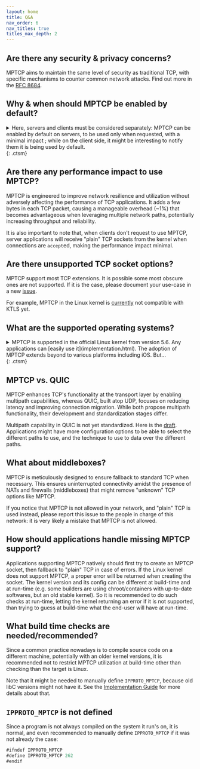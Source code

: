 ```yaml
---
layout: home
title: Q&A
nav_order: 6
nav_titles: true
titles_max_depth: 2
---
```


## Are there any security & privacy concerns?
MPTCP aims to maintain the same level of security as traditional TCP, with
specific mechanisms to counter common network attacks. Find out more in the
[RFC 8684](https://datatracker.ietf.org/doc/html/rfc8684#name-security-considerations).

## Why & when should MPTCP be enabled by default?
<details markdown="block">
<summary>Here, servers and clients must be considered separately: MPTCP can be
enabled by default on servers, to be used only when requested, with a minimal
impact ; while on the client side, it might be interesting to notify them it is
being used by default. </summary>

- Clients are usually the main beneficiaries of MPTCP, but it is mainly worth it
  to enable MPTCP when users have [configured](setup.html#using-multiple-ip-addresses)
  their system to make use of its multipath capability. Still, even when only
  one network interface is available, MPTCP can be useful in mobility use-cases:
  when often switching from one network to another without stopping the
  connections. When servers don't support MPTCP, the connection continues in
  "plain" TCP.

- Servers usually don't directly benefit from MPTCP, because they are not moving,
  and with fast and reliable connections. But their client will, and it will be
  useful for the servers too: letting them switch from one network to another
  without disconnection, not to restart a long operation again ; having faster
  connections, not to hold a transfer for a too long time, etc. We recommend
  enabling MPTCP on servers by default to let users choosing whether to use
  MPTCP. When clients don't request to use MPTCP, server applications will
  receive "plain" TCP sockets from the kernel when connections are `accept`ed,
  making the performance impact minimal.
</details> {: .ctsm}

## Are there any performance impact to use MPTCP?
MPTCP is engineered to improve network resilience and utilization without
adversely affecting the performance of TCP applications. It adds a few bytes in
each TCP packet, causing a manageable overhead (~1%) that becomes advantageous
when leveraging multiple network paths, potentially increasing throughput and
reliability.

It is also important to note that, when clients don't request to use MPTCP,
server applications will receive "plain" TCP sockets from the kernel when
connections are `accept`ed, making the performance impact minimal.

## Are there unsupported TCP socket options?
MPTCP support most TCP extensions. It is possible some most obscure ones are not
supported. If it is the case, please document your use-case in a new
[issue](https://github.com/multipath-tcp/mptcp_net-next/issues/).

For example, MPTCP in the Linux kernel is [currently](https://github.com/multipath-tcp/mptcp_net-next/issues/480)
not compatible with KTLS yet.

## What are the supported operating systems?
<details markdown="block">
<summary>MPTCP is supported in the official Linux kernel from version 5.6. Any
applications can [easily use it](implementation.html). The adoption of MPTCP
extends beyond to various platforms including iOS. But... </summary>

The usage of MPTCP on IOS is somehow restricted:
- It is easy only when applications use their
  [SDK](https://developer.apple.com/documentation/foundation/nsurlsessionconfiguration/improving_network_reliability_using_multipath_tcp)
- If not, it looks like applications need to use private libraries (we are not
  even sure the headers are available) with specific functions to create sockets
  that are apparently not documented, e.g.
  [OpenSSH for IOS](https://github.com/apple-oss-distributions/OpenSSH/blob/main/openssh/sshconnect.c#L487).
  (This might change in the future.)

On FreeBSD, there was an ongoing implementation, but that was years ago, and not
working today according to
[this](http://www-cs-students.stanford.edu/~sjac/freebsd_mptcp_info.html).

There are other implementations, but on specific systems (Citrix load balancer,
userspace, etc.): more details [here](http://blog.multipath-tcp.org/blog/html/2018/12/15/apple_and_multipath_tcp.html).

It is possible to use MPTCP on Windows with
[WSL2](https://perso.uclouvain.be/tom.barbette/mptcp-on-windows-with-wsl2/).
</details> {: .ctsm}

## MPTCP vs. QUIC
MPTCP enhances TCP's functionality at the transport layer by enabling multipath
capabilities, whereas QUIC, built atop UDP, focuses on reducing latency and
improving connection migration. While both propose multipath functionality,
their development and standardization stages differ.

Multipath capability in QUIC is not yet standardized. Here is the
[draft](https://quicwg.org/multipath/draft-ietf-quic-multipath.html).
Applications might have more configuration options to be able to select the
different paths to use, and the technique to use to data over the different
paths.

## What about middleboxes?
MPTCP is meticulously designed to ensure fallback to standard TCP when necessary.
This ensures uninterrupted connectivity amidst the presence of NATs and
firewalls (middleboxes) that might remove "unknown" TCP options like MPTCP.

If you notice that MPTCP is not allowed in your network, and "plain" TCP is used
instead, please report this issue to the people in charge of this network: it is
very likely a mistake that MPTCP is not allowed.

## How should applications handle missing MPTCP support?
Applications supporting MPTCP natively should first try to create an MPTCP
socket, then fallback to "plain" TCP in case of errors. If the Linux kernel does
not support MPTCP, a proper error will be returned when creating the socket. The
kernel version and its config can be different at build-time and at run-time
(e.g. some builders are using chroot/containers with up-to-date softwares, but
an old stable kernel). So it is recommended to do such checks at run-time,
letting the kernel returning an error if it is not supported, than trying to
guess at build-time what the end-user will have at run-time.

## What build time checks are needed/recommended?
Since a common practice nowadays is to compile source code on a different
machine, potentially with an older kernel versions, it is recommended not to
restrict MPTCP utilization at build-time other than checking than the target is
Linux.

Note that it might be needed to manually define `IPPROTO_MPTCP`, because old
libC versions might not have it. See the [Implementation Guide](implementation.html)
for more details about that.

## <code>IPPROTO_MPTCP</code> is not defined
Since a program is not always compiled on the system it run's on, it is normal,
and even recommended to manually define `IPPROTO_MPTCP` if it was not already
the case:
```js
#ifndef IPPROTO_MPTCP
#define IPPROTO_MPTCP 262
#endif
```
